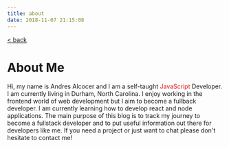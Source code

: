 ```yaml
---
title: about
date: 2018-11-07 21:15:08
---
```

 [<span> &lt; back</span>](http://andres.surge.sh/)
# About Me                                                               
 
Hi, my name is Andres Alcocer and I am a self-taught <span style="color:#e21417;">JavaScript</span> Developer. I am currently living in Durham, North Carolina. I enjoy working in the frontend world of web development but I aim to become a fullback developer. I am currently learning how to develop react and node applications. The main purpose of this blog is to track my journey to become a fullstack developer and to put useful information out there for developers like me. If you need a project or just want to chat please don't hesitate to contact me!  